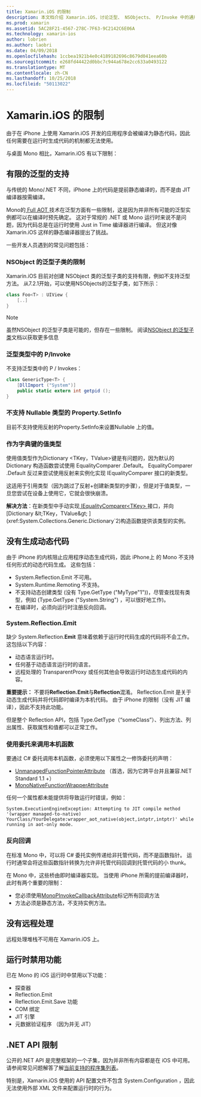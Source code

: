 ```yaml
---
title: Xamarin.iOS 的限制
description: 本文档介绍 Xamarin.iOS，讨论泛型、 NSObjects、 P/Invoke 中的通用对象，和的详细信息的通用子类的限制。
ms.prod: xamarin
ms.assetid: 5AC28F21-4567-278C-7F63-9C2142C6E06A
ms.technology: xamarin-ios
author: lobrien
ms.author: laobri
ms.date: 04/09/2018
ms.openlocfilehash: 1ccbea1921b4e0c4189182696c8679d041eea60b
ms.sourcegitcommit: e268fd44422d0bbc7c944a678e2cc633a0493122
ms.translationtype: MT
ms.contentlocale: zh-CN
ms.lasthandoff: 10/25/2018
ms.locfileid: "50113022"
---
```

# <a name="limitations-of-xamarinios"></a>Xamarin.iOS 的限制

由于在 iPhone 上使用 Xamarin.iOS 开发的应用程序会被编译为静态代码，因此任何需要在运行时生成代码的机制都无法使用。

与桌面 Mono 相比，Xamarin.iOS 有以下限制：

 <a name="Limited_Generics_Support" />


## <a name="limited-generics-support"></a>有限的泛型的支持

与传统的 Mono/.NET 不同，iPhone 上的代码是提前静态编译的，而不是由 JIT 编译器按需编译。

Mono的[ Full AOT ](http://www.mono-project.com/docs/advanced/aot/#full-aot)技术在泛型方面有一些限制，这是因为并非所有可能的泛型实例都可以在编译时预先确定。 这对于常规的 .NET 或 Mono 运行时来说不是问题，因为代码总是在运行时使用 Just in Time 编译器进行编译。 但这对像 Xamarin.iOS 这样的静态编译器提出了挑战。

一些开发人员遇到的常见问题包括：

 <a name="Generic_Subclasses_of_NSObjects_are_limited" />


### <a name="generic-subclasses-of-nsobjects-are-limited"></a> NSObject 的泛型子类的限制

Xamarin.iOS 目前对创建 NSObject 类的泛型子类的支持有限，例如不支持泛型方法。 从7.2.1开始，可以使用NSObjects的泛型子类，如下所示：

```csharp
class Foo<T> : UIView {
    [..]
}
```

> [!NOTE]
> 虽然NSObject 的泛型子类是可能的，但存在一些限制。 阅读[NSObject 的泛型子类](~/ios/internals/api-design/nsobject-generics.md)文档以获取更多信息



### <a name="pinvokes-in-generic-types"></a>泛型类型中的 P/Invoke 

不支持泛型类中的 P / Invokes：

```csharp
class GenericType<T> {
    [DllImport ("System")]
    public static extern int getpid ();
}
```

 <a name="Property.SetInfo_on_a_Nullable_Type_is_not_supported" />


### <a name="propertysetinfo-on-a-nullable-type-is-not-supported"></a>不支持 Nullable 类型的 Property.SetInfo

目前不支持使用反射的Property.SetInfo来设置Nullable <T>上的值。

 <a name="Value_types_as_Dictionary_Keys" />


### <a name="value-types-as-dictionary-keys"></a>作为字典键的值类型

使用值类型作为Dictionary <TKey，TValue>键是有问题的，因为默认的 Dictionary 构造函数尝试使用 EqualityComparer <TKey> .Default。 EqualityComparer <TKey> .Default 反过来尝试使用反射来实例化实现 IEqualityComparer <TKey> 接口的新类型。

这适用于引用类型（因为跳过了反射+创建新类型的步骤），但是对于值类型，一旦您尝试在设备上使用它，它就会很快崩溃。

 **解决方法**：在新类型中手动实现[ IEqualityComparer&lt;TKey&gt; ](xref:System.Collections.Generic.IEqualityComparer`1)接口，并向[Dictionary &lt;TKey，TValue&gt; ](xref:System.Collections.Generic.Dictionary`2)构造函数提供该类型的实例。


 <a name="No_Dynamic_Code_Generation" />


## <a name="no-dynamic-code-generation"></a>没有生成动态代码

由于 iPhone 的内核阻止应用程序动态生成代码，因此 iPhone上 的 Mono 不支持任何形式的动态代码生成。 这些包括：

-  System.Reflection.Emit 不可用。
-  System.Runtime.Remoting 不支持。
-  不支持动态创建类型 (没有 Type.GetType ("MyType"1"))，尽管查找现有类型，例如 (Type.GetType ("System.String") ，可以很好地工作)。 
-  在编译时，必须向运行时注册反向回调。


 
 <a name="System.Reflection.Emit" />


### <a name="systemreflectionemit"></a>System.Reflection.Emit

缺少 System.Reflection.**Emit** 意味着依赖于运行时代码生成的代码将不会工作。 这包括以下内容：

-  动态语言运行时。
-  任何基于动态语言运行时的语言。
-  远程处理的 TransparentProxy 或任何其他会导致运行时动态生成代码的内容。 


 **重要提示：** 不要将**Reflection.Emit**与**Reflection**混淆。 Reflection.Emit 是关于动态生成代码并将代码即时编译为本机代码。 由于 iPhone 的限制（没有 JIT 编译），因此不支持此功能。

但是整个 Reflection API，包括 Type.GetType（“someClass”）、列出方法、列出属性、获取属性和值都可以正常工作。

### <a name="using-delegates-to-call-native-functions"></a>使用委托来调用本机函数

要通过 C# 委托调用本机函数，必须使用以下属性之一修饰委托的声明：

- [UnmanagedFunctionPointerAttribute](xref:System.Runtime.InteropServices.UnmanagedFunctionPointerAttribute) （首选，因为它跨平台并且兼容.NET Standard 1.1 +）
- [MonoNativeFunctionWrapperAttribute](https://developer.xamarin.com/api/type/ObjCRuntime.MonoNativeFunctionWrapperAttribute)

任何一个属性都未能提供将导致运行时错误，例如：

```
System.ExecutionEngineException: Attempting to JIT compile method '(wrapper managed-to-native) YourClass/YourDelegate:wrapper_aot_native(object,intptr,intptr)' while running in aot-only mode.
```
 
 <a name="Reverse_Callbacks" />


### <a name="reverse-callbacks"></a>反向回调

在标准 Mono 中，可以将 C# 委托实例传递给非托管代码，而不是函数指针。 运行时通常会将这些函数指针转换为允许非托管代码回调到托管代码的小 thunk。

在 Mono 中，这些桥由即时编译器实现。 当使用 iPhone 所需的提前编译器时，此时有两个重要的限制：

-  您必须使用[MonoPInvokeCallbackAttribute](https://developer.xamarin.com/api/type/ObjCRuntime.MonoPInvokeCallbackAttribute)标记所有回调方法
-  方法必须是静态方法，不支持实例方法。 
 
<a name="No_Remoting" />

## <a name="no-remoting"></a>没有远程处理

远程处理堆栈不可用在 Xamarin.iOS 上。


 <a name="Runtime_Disabled_Features" />


## <a name="runtime-disabled-features"></a>运行时禁用功能

已在 Mono 的 iOS 运行时中禁用以下功能：

-  探查器
-  Reflection.Emit
-  Reflection.Emit.Save 功能
-  COM 绑定
-  JIT 引擎
-  元数据验证程序 （因为并无 JIT）


 <a name=".NET_API_Limitations" />


## <a name="net-api-limitations"></a>.NET API 限制

公开的.NET API 是完整框架的一个子集，因为并非所有内容都是在 iOS 中可用。 请参阅常见问题解答了解[当前支持的程序集列表](~/cross-platform/internals/available-assemblies.md)。



特别是，Xamarin.iOS 使用的 API 配置文件不包含 System.Configuration ，因此无法使用外部 XML 文件来配置运行时的行为。
